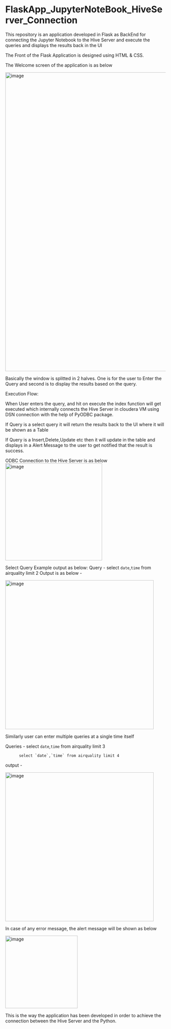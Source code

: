 # FlaskApp_JupyterNoteBook_HiveServer_Connection
This repository is an application developed in Flask as BackEnd for connecting the Jupyter Notebook to the Hive Server and execute the queries and displays the results back in the UI

The Front of the Flask Application is designed using HTML & CSS.

The Welcome screen of the application is as below

<img width="935" alt="image" src="https://user-images.githubusercontent.com/36558484/236906192-e0708729-fc1e-47fc-8723-a7c22275af2b.png">

Basically the window is splitted in 2 halves. One is for the user to Enter the Query and second is to display the results based on the query.

Execution Flow:

  When User enters the query, and hit on execute the index function will get executed which internally connects the Hive Server in cloudera VM using DSN connection with the help of PyODBC package.
  
  If Query is a select query it will return the results back to the UI where it will be shown as a Table
  
  If Query is a Insert,Delete,Update etc then it will update in the table and displays in a Alert Message to the user to get notified that the result is success.
  
  
ODBC Connection to the Hive Server is as below
<img width="304" alt="image" src="https://user-images.githubusercontent.com/36558484/236907672-257e1369-a018-41af-8233-e22317ea4884.png">


Select Query Example output as below:
Query - select `date`,`time` from airquality limit 2
Output is as below - 

<img width="466" alt="image" src="https://user-images.githubusercontent.com/36558484/236907974-e6564ea6-69b6-48f8-af90-f91be2550e2f.png">

Similarly user can enter multiple queries at a single time itself

Queries - select `date`,`time` from airquality limit 3
        
          select `date`,`time` from airquality limit 4
          
output - 

<img width="466" alt="image" src="https://user-images.githubusercontent.com/36558484/236908314-d8596805-658b-480f-8b0a-05d2a80c59c0.png">

In case of any error message, the alert message will be shown as below

<img width="227" alt="image" src="https://user-images.githubusercontent.com/36558484/236908642-dbff98d5-246d-4559-919d-13814a76ffe0.png">

This is the way the application has been developed in order to achieve the connection between the Hive Server and the Python.

          
